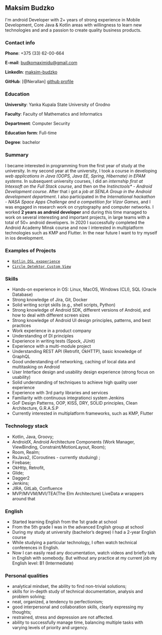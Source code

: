 ## Maksim Budzko

I'm android Developer with 2+ years of strong experience in Mobile Development, Core Java & Kotlin areas with willingness to learn new technologies and and a passion to create quality business products.

### Contact info
__Phone__: +375 (33) 62-00-664 

__E-mail__: budkomaximidu@gmail.com

__LinkedIn__: [maksim-budzko][linkedin profile]

__GitHub__: [@Nerallan] [github profile]

### Education

__University__: Yanka Kupala State University of Grodno

__Faculty__: Faculty of Mathematics and Informatics 

__Department__: Computer Security

__Education form__: Full-time

__Degree__: bachelor

### Summary

I became interested in programming from the first year of study at the university. 
In my second year at the university, I took a course in developing _web applications 
in Java (OOPS, Java EE, Spring, Hibernate) in EPAM systems_.
In subsequent university courses, I did an _internship first at Intexsoft on the Full Stack course_, 
and then on the _Instinctools* - Android Development course_. 
After that i got a _job at SENLA Group in the Android development department_. 
I also participated in the _International hackathon - NASA Space Apps Challenge and a competition for Vizor Games_, 
and I was engaged in research work on cryptography and computer networks. I worked __2 years as android developer__ and during this time managed to work on several interesting and important projects, in large teams with a total of 50+ android developers. In 2020 I successfully completed the Android Academy Minsk course and now I interested in multiplatform technologies such as KMP and Flutter. In the near future I want to try myself in ios development. 

### Examples of Projects

- [``Kotlin DSL expperience``][dsl_template] 
- [``Circle Detektor Custom View``][custom_view] 

### Skills

- Hands-on experience in OS: Linux, MacOS, Windows (CLI), SQL (Oracle Database)
- Strong knowledge of Jira, Git, Docker
- Solid writing script skills (e.g., shell scripts, Python)
- Strong knowledge of Android SDK, different versions of Android, and how to deal with different screen sizes
- Strong knowledge of Android UI design principles, patterns, and best practices
- Work experience in a product company
- Understanding of DI principles
- Experience in writing tests (Spock, JUnit)
- Experience with a multi-module project
- Understanding REST API (Retrofit, OkHTTP), basic knowledge of GraphQL
- Good understanding of networking, caching of local data and multitasking on Android
- User Interface design and usability design experience (strong focus on usability)
- Solid understanding of techniques to achieve high quality user experience
- Experience with 3rd party libraries and services
- Familiarity with continuous integrationci system Jenkins
- GoF Design Patterns, OOP, KISS, DRY, SOLID principles, Clean Architecture, G.R.A.S.P
- Currently interested in multiplatform frameworks, such as KMP, Flutter

### Technology stack 

- Kotlin, Java, Groovy;
- AndroidX, Android Architecture Components (Work Manager, ViewBinding, Constraint/MotionLayout, Room);
- Room, Realm;
- RxJava2, (Coroutines - currently studuing) ;
- Firebase;
- OkHttp, Retrofit, 
- Glide;
- Dagger2
- Jenkins;
- JIRA, GitLab, Confluence
- MVP/MVVM/MVI/TEA(The Elm Architecture) LiveData и wrappers around that

### English

- Started learning English from the 1st grade at school
- From the 5th grade I was in the advanced English group at school
- During my study at university (bachelor’s degree) I had a 2-year English course
- While studying a particular technology, I often watch technical conferences in English. 
- Now I can easily read any documentation, watch videos and briefly talk in English with somebody. But without any practice at my current job my English level: B1 (Intermediate)

### Personal qualities

- analytical mindset, the ability to find non-trivial solutions;
- skills for in-depth study of technical documentation, analysis and problem solving;
- neat, organized, a tendency to perfectionism;
- good interpersonal and collaboration skills, clearly expressing my thoughts;
- restrained, stress and depression are not affected.
- ability to successfully manage time, balancing multiple tasks with varying levels of priority and urgency.


[linkedin profile]: https://www.linkedin.com/in/maksim-budzko-3443001ba
[github profile]: https://github.com/Nerallan 
[dsl_template]: https://github.com/Nerallan/dsl_template
[custom_view]:https://github.com/Nerallan/CircleDetector
